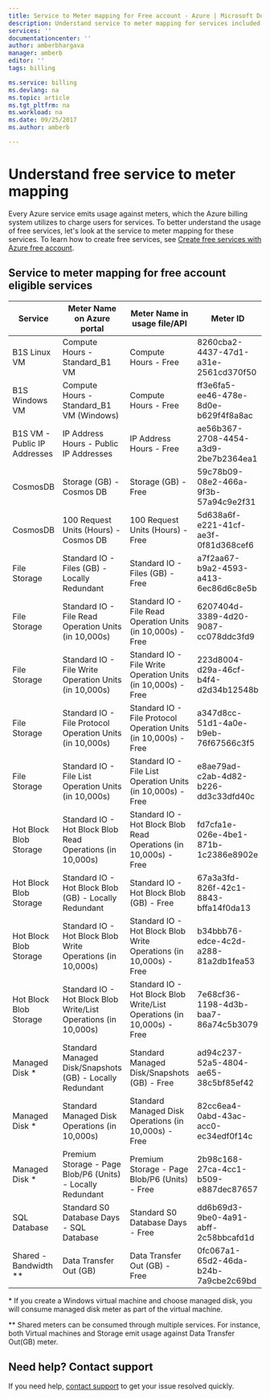 ```yaml
---
title: Service to Meter mapping for Free account - Azure | Microsoft Docs
description: Understand service to meter mapping for services included with free account.
services: ''
documentationcenter: ''
author: amberbhargava
manager: amberb
editor: ''
tags: billing

ms.service: billing
ms.devlang: na
ms.topic: article
ms.tgt_pltfrm: na
ms.workload: na
ms.date: 09/25/2017
ms.author: amberb

---
```

# Understand free service to meter mapping

Every Azure service emits usage against meters, which the Azure billing system utilizes to charge users for services. To better understand the usage of free services, let's look at the service to meter mapping for these services. To learn how to create free services, see [Create free services with Azure free account](billing-create-free-services-included-free-account.md).

## Service to meter mapping for free account eligible services 

|    Service   | Meter Name on Azure portal | Meter Name in usage file/API | Meter ID |
| ------------ | -------------------------- | -------------------------| -------- |
| B1S Linux VM | Compute Hours - Standard_B1 VM | Compute Hours - Free | 8260cba2-4437-47d1-a31e-2561cd370f50
| B1S Windows VM | Compute Hours - Standard_B1 VM (Windows) | Compute Hours - Free | ff3e6fa5-ee46-478e-8d0e-b629f4f8a8ac
| B1S VM - Public IP Addresses  | IP Address Hours - Public IP Addresses | IP Address Hours - Free | ae56b367-2708-4454-a3d9-2be7b2364ea1
| CosmosDB | Storage (GB) - Cosmos DB | Storage (GB) - Free | 59c78b09-08e2-466a-9f3b-57a94c9e2f31
| CosmosDB | 100 Request Units (Hours) - Cosmos DB | 100 Request Units (Hours) - Free | 5d638a6f-e221-41cf-ae3f-0f81d368cef6 
| File Storage | Standard IO - Files (GB) - Locally Redundant | Standard IO - Files (GB) - Free | a7f2aa67-b9a2-4593-a413-6ec86d6c8e5b
| File Storage | Standard IO - File Read Operation Units (in 10,000s) | Standard IO - File Read Operation Units (in 10,000s) - Free | 6207404d-3389-4d20-9087-cc078ddc3fd9
| File Storage | Standard IO - File Write Operation Units (in 10,000s) | Standard IO - File Write Operation Units (in 10,000s) - Free | 223d8004-d29a-46cf-b4f4-d2d34b12548b
| File Storage | Standard IO - File Protocol Operation Units (in 10,000s) | Standard IO - File Protocol Operation Units (in 10,000s) - Free | a347d8cc-51d1-4a0e-b9eb-76f67566c3f5
| File Storage | Standard IO - File List Operation Units (in 10,000s) | Standard IO - File List Operation Units (in 10,000s) - Free | e8ae79ad-c2ab-4d82-b226-dd3c33dfd40c
| Hot Block Blob Storage | Standard IO - Hot Block Blob Read Operations (in 10,000s) | Standard IO - Hot Block Blob Read Operations (in 10,000s) - Free |fd7cfa1e-026e-4be1-871b-1c2386e8902e
| Hot Block Blob Storage | Standard IO - Hot Block Blob (GB) - Locally Redundant | Standard IO - Hot Block Blob (GB) - Free | 67a3a3fd-826f-42c1-8843-bffa14f0da13
| Hot Block Blob Storage | Standard IO - Hot Block Blob Write Operations (in 10,000s) | Standard IO - Hot Block Blob Write Operations (in 10,000s) - Free | b34bbb76-edce-4c2d-a288-81a2db1fea53
| Hot Block Blob Storage  | Standard IO - Hot Block Blob Write/List Operations (in 10,000s) | Standard IO - Hot Block Blob Write/List Operations (in 10,000s) - Free | 7e68cf36-1198-4d3b-baa7-86a74c5b3079
| Managed Disk *  | Standard Managed Disk/Snapshots (GB) - Locally Redundant | Standard Managed Disk/Snapshots (GB) - Free | ad94c237-52a5-4804-ae65-38c5bf85ef42
| Managed Disk *  | Standard Managed Disk Operations (in 10,000s) | Standard Managed Disk Operations (in 10,000s) - Free | 82cc6ea4-0abd-43ac-acc0-ec34edf0f14c
| Managed Disk *  | Premium Storage - Page Blob/P6 (Units) - Locally Redundant | Premium Storage - Page Blob/P6 (Units) - Free | 2b98c168-27ca-4cc1-b509-e887dec87657
| SQL Database | Standard S0 Database Days - SQL Database | Standard S0 Database Days - Free | dd6b69d3-9be0-4a91-abff-2c58bbcafd1d
| Shared - Bandwidth ** | Data Transfer Out (GB) | Data Transfer Out (GB) - Free | 0fc067a1-65d2-46da-b24b-7a9cbe2c69bd

\* If you create a Windows virtual machine and choose managed disk, you will consume managed disk meter as part of the virtual machine.

\** Shared meters can be consumed through multiple services. For instance, both Virtual machines and Storage emit usage against Data Transfer Out(GB) meter.





## Need help? Contact support

If you need help, [contact support](https://portal.azure.com/?#blade/Microsoft_Azure_Support/HelpAndSupportBlade) to get your issue resolved quickly.
